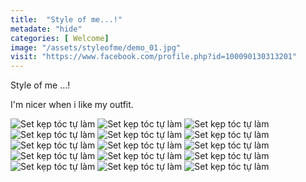 ```yaml
---
title:  "Style of me...!"
metadate: "hide"
categories: [ Welcome]
image: "/assets/styleofme/demo_01.jpg"
visit: "https://www.facebook.com/profile.php?id=100090130313201"
---
```

Style of me ...!

I'm nicer when i like my outfit.

![Set kẹp tóc tự làm](/assets/styleofme/style_of_me_welcome/1.jpeg)
![Set kẹp tóc tự làm](/assets/styleofme/style_of_me_welcome/2.jpeg)
![Set kẹp tóc tự làm](/assets/styleofme/style_of_me_welcome/3.jpeg)
![Set kẹp tóc tự làm](/assets/styleofme/style_of_me_welcome/4.jpeg)
![Set kẹp tóc tự làm](/assets/styleofme/style_of_me_welcome/5.jpeg)
![Set kẹp tóc tự làm](/assets/styleofme/style_of_me_welcome/6.jpeg)
![Set kẹp tóc tự làm](/assets/styleofme/style_of_me_welcome/7.jpeg)
![Set kẹp tóc tự làm](/assets/styleofme/style_of_me_welcome/8.jpeg)
![Set kẹp tóc tự làm](/assets/styleofme/style_of_me_welcome/9.jpeg)
![Set kẹp tóc tự làm](/assets/styleofme/style_of_me_welcome/10.jpeg)
![Set kẹp tóc tự làm](/assets/styleofme/style_of_me_welcome/11.jpeg)
![Set kẹp tóc tự làm](/assets/styleofme/style_of_me_welcome/12.jpeg)
![Set kẹp tóc tự làm](/assets/styleofme/style_of_me_welcome/13.jpeg)
![Set kẹp tóc tự làm](/assets/styleofme/style_of_me_welcome/14.jpeg)
![Set kẹp tóc tự làm](/assets/styleofme/style_of_me_welcome/15.jpeg)

